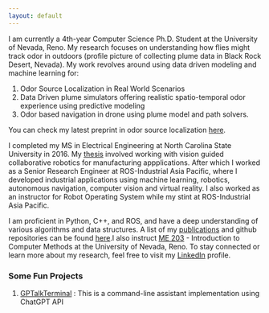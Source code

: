 ```yaml
---
layout: default
---
```


I am currently a 4th-year Computer Science Ph.D. Student at the University of Nevada, Reno. My research focuses on understanding how flies might track odor in outdoors (profile picture of collecting plume data in Black Rock Desert, Nevada). My work revolves around using data driven modeling and machine learning for:
1. Odor Source Localization in Real World Scenarios
2. Data Driven plume simulators offering realistic spatio-temporal odor experience using predictive modeling
3. Odor based navigation in drone using plume model and path solvers. 

You can check my latest preprint in odor source localization [here](https://www.biorxiv.org/content/10.1101/2023.07.20.549973v1).


I completed my MS in Electrical Engineering at North Carolina State University in 2016. My [thesis](https://repository.lib.ncsu.edu/handle/1840.16/11399) involved working with vision guided collaborative robotics for manufacturing appplications. After which I worked as a Senior Research Engineer at ROS-Industrial Asia Pacific, where I developed industrial applications using machine learning, robotics, autonomous navigation, computer vision and virtual reality. I also worked as an instructor for Robot Operating System while my stint at ROS-Industrial Asia Pacific. 

I am proficient in Python, C++, and ROS, and have a deep understanding of various algorithms and data structures. A list of my [publications](https://arunavanag591.github.io/about/publications/) and github repositories can be found [here](https://github.com/arunavanag591).I also instruct [ME 203](https://catalog.unr.edu/preview_program.php?catoid=50&poid=149770#) - Introduction to Computer Methods at the University of Nevada, Reno. To stay connected or learn more about my research, feel free to visit my [LinkedIn](https://www.linkedin.com/in/arunavanag/) profile. 

### Some Fun Projects
1. [GPTalkTerminal](https://github.com/arunavanag591/GPTalkTerminal.git) : This is a command-line assistant implementation using ChatGPT API